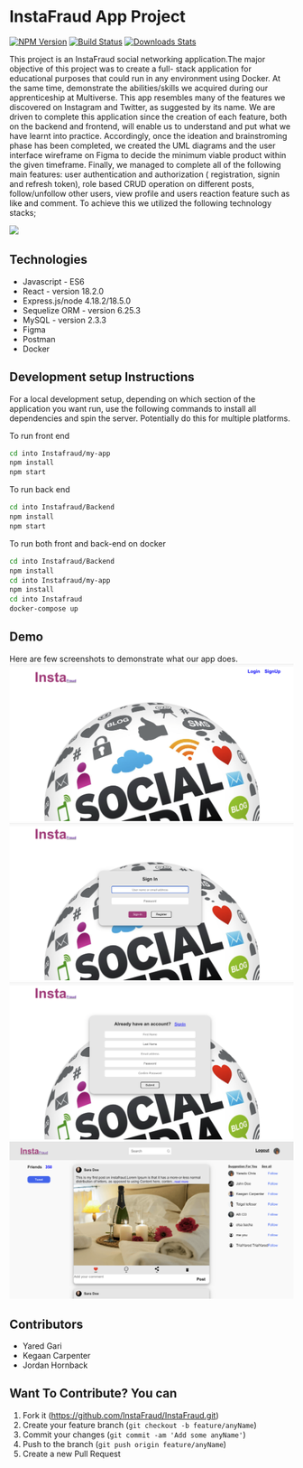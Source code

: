 # InstaFraud App Project

[![NPM Version][npm-image]][npm-url]
[![Build Status][travis-image]][travis-url]
[![Downloads Stats][npm-downloads]][npm-url]

This project is an InstaFraud social networking application.The major objective of this project was to create a full- stack application for educational purposes that could run in any environment using Docker. At the same time, demonstrate the abilities/skills we acquired during our apprenticeship at Multiverse. This app resembles many of the features we discovered on Instagram and Twitter, as suggested by its name. We are driven to complete this application since the creation of each feature, both on the backend and frontend, will enable us to understand and put what we have learnt into practice.  Accordingly, once the ideation and brainstroming phase has been completed, we created the UML diagrams and the user interface wireframe on Figma to decide the minimum viable product within the given timeframe. Finally, we managed to complete all of the following main features: user authentication and authorization ( registration, signin and refresh token), role based CRUD operation on different posts, follow/unfollow other users, view profile and users reaction feature such as like and comment. To achieve this we utilized the following technology stacks;

![](header.png)

## Technologies 
* Javascript - ES6
* React - version 18.2.0
* Express.js/node  4.18.2/18.5.0
* Sequelize ORM - version 6.25.3
* MySQL - version 2.3.3
* Figma 
* Postman 
* Docker

## Development setup Instructions

For a local development setup, depending on which section of the application you want run, use the following commands to install all dependencies and spin the server. Potentially do this for multiple platforms.

To run front end  
```sh
cd into Instafraud/my-app
npm install
npm start
```
To run back end  
```sh
cd into Instafraud/Backend
npm install
npm start
```
To run both front and back-end on docker 

```sh
cd into Instafraud/Backend
npm install
cd into Instafraud/my-app
npm install
cd into Instafraud
docker-compose up
```
## Demo

Here are few screenshots to demonstrate what our app does.
![](my-app/public/images/Screen1.png)
![](my-app/public/images/Screen2.png)
![](my-app/public/images/Screen3.png)
![](my-app/public/images/Screen4.png)

## Contributors 

* Yared Gari 
* Kegaan Carpenter 
* Jordan Hornback

## Want To Contribute? You can

1. Fork it (<https://github.com/InstaFraud/InstaFraud.git>)
2. Create your feature branch (`git checkout -b feature/anyName`)
3. Commit your changes (`git commit -am 'Add some anyName'`)
4. Push to the branch (`git push origin feature/anyName`)
5. Create a new Pull Request

<!-- Markdown link & img dfn's -->
[npm-image]: https://img.shields.io/npm/v/datadog-metrics.svg?style=flat-square
[npm-url]: https://npmjs.org/package/datadog-metrics
[npm-downloads]: https://img.shields.io/npm/dm/datadog-metrics.svg?style=flat-square
[travis-image]: https://img.shields.io/travis/dbader/node-datadog-metrics/master.svg?style=flat-square
[travis-url]: https://travis-ci.org/dbader/node-datadog-metrics
[wiki]: https://github.com/yourname/yourproject/wiki

